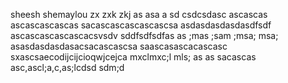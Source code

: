sheesh
shemaylou
zx zxk zkj  as asa a
sd
csdcsdasc
ascascas
ascascascascas
sacascascascascascsa
asdasdasdasdasdfsdf
ascascascascascacsvsdv
sddfsdfsdfas as ;mas ;sam ;msa; msa; 
asasdasdasdasacsacascascsa
saascasascacascasc
sxascsaecodijcijcioqwjcejca mxclmxc;l mls; 
as as sacascas
asc,ascl;a,c,as;lcdsd sdm;d 
